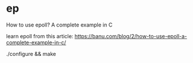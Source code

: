ep
==

How to use epoll? A complete example in C

learn epoll from this article:
https://banu.com/blog/2/how-to-use-epoll-a-complete-example-in-c/


./configure && make
